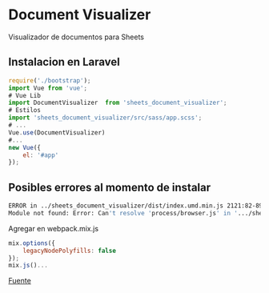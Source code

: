 # Document Visualizer

Visualizador de documentos para Sheets

## Instalacion en Laravel
```js
require('./bootstrap');
import Vue from 'vue';
# Vue Lib
import DocumentVisualizer  from 'sheets_document_visualizer';
# Estilos
import 'sheets_document_visualizer/src/sass/app.scss';
# ...
Vue.use(DocumentVisualizer)
#...
new Vue({
    el: '#app'
});

```
## Posibles errores al momento de instalar
```bash
ERROR in ../sheets_document_visualizer/dist/index.umd.min.js 2121:82-89
Module not found: Error: Can't resolve 'process/browser.js' in '.../sheets_document_visualizer/dist'
```
Agregar en webpack.mix.js
```js
mix.options({
    legacyNodePolyfills: false
});
mix.js()...
```
[Fuente](https://laravel-mix.com/docs/6.0/legacy-node-polyfills)